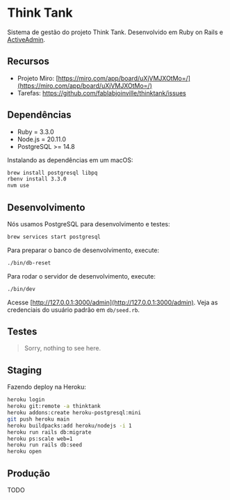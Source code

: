 # Think Tank

Sistema de gestão do projeto Think Tank. Desenvolvido em Ruby on Rails e [ActiveAdmin](https://activeadmin.info/5-forms.html).

## Recursos

* Projeto Miro: [https://miro.com/app/board/uXjVMJXOtMo=/](https://miro.com/app/board/uXjVMJXOtMo=/)
* Tarefas: https://github.com/fablabjoinville/thinktank/issues

## Dependências

* Ruby = 3.3.0
* Node.js =  20.11.0
* PostgreSQL >= 14.8

Instalando as dependências em um macOS:

```bash
brew install postgresql libpq
rbenv install 3.3.0
nvm use
```

## Desenvolvimento

Nós usamos PostgreSQL para desenvolvimento e testes:

```bash
brew services start postgresql
```

Para preparar o banco de desenvolvimento, execute:

```bash
./bin/db-reset
```

Para rodar o servidor de desenvolvimento, execute:

```bash
./bin/dev
```

Acesse [http://127.0.0.1:3000/admin](http://127.0.0.1:3000/admin).
Veja as credenciais do usuário padrão em `db/seed.rb`.

## Testes

> Sorry, nothing to see here.

## Staging

Fazendo deploy na Heroku:

```bash
heroku login
heroku git:remote -a thinktank
heroku addons:create heroku-postgresql:mini
git push heroku main
heroku buildpacks:add heroku/nodejs -i 1
heroku run rails db:migrate
heroku ps:scale web=1
heroku run rails db:seed
heroku open
```

## Produção

TODO
